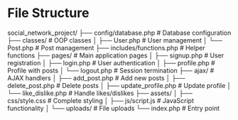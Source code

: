 # File Structure


social_network_project/
├── config/database.php          # Database configuration
├── classes/                     # OOP classes
│   ├── User.php                # User management
│   └── Post.php                # Post management
├── includes/functions.php       # Helper functions
├── pages/                      # Main application pages
│   ├── signup.php              # User registration
│   ├── login.php               # User authentication
│   ├── profile.php             # Profile with posts
│   └── logout.php              # Session termination
├── ajax/                       # AJAX handlers
│   ├── add_post.php            # Add new posts
│   ├── delete_post.php         # Delete posts
│   ├── update_profile.php      # Update profile
│   └── like_dislike.php        # Handle likes/dislikes
├── assets/
│   ├── css/style.css           # Complete styling
│   ├── js/script.js            # JavaScript functionality
│   └── uploads/                # File uploads
└── index.php                   # Entry point
